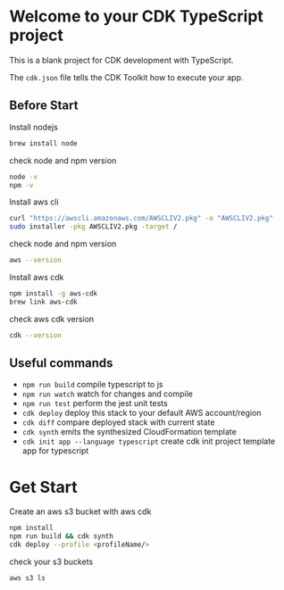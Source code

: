 # Welcome to your CDK TypeScript project

This is a blank project for CDK development with TypeScript.

The `cdk.json` file tells the CDK Toolkit how to execute your app.

## Before Start
Install nodejs
```sh
brew install node
```
check node and npm version
```sh
node -v
npm -v
```
Install aws cli
```sh
curl "https://awscli.amazonaws.com/AWSCLIV2.pkg" -o "AWSCLIV2.pkg"
sudo installer -pkg AWSCLIV2.pkg -target /
```
check node and npm version
```sh
aws --version
```
Install aws cdk
```sh
npm install -g aws-cdk
brew link aws-cdk
```
check aws cdk  version
```sh
cdk --version
```


## Useful commands

* `npm run build`   compile typescript to js
* `npm run watch`   watch for changes and compile
* `npm run test`    perform the jest unit tests
* `cdk deploy`      deploy this stack to your default AWS account/region
* `cdk diff`        compare deployed stack with current state
* `cdk synth`       emits the synthesized CloudFormation template
* `cdk init app --language typescript`  create cdk init project template app for typescript



# Get Start
Create an aws s3 bucket with aws cdk
```sh
npm install
npm run build && cdk synth
cdk deploy --profile <profileName/>
```
check your s3 buckets
```sh
aws s3 ls
```

